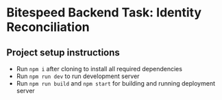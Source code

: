 # Bitespeed Backend Task: Identity Reconciliation

## Project setup instructions
- Run `npm i` after cloning to install all required dependencies
- Run `npm run dev` to run development server
- Run `npm run build` and `npm start` for building and running deployment server

